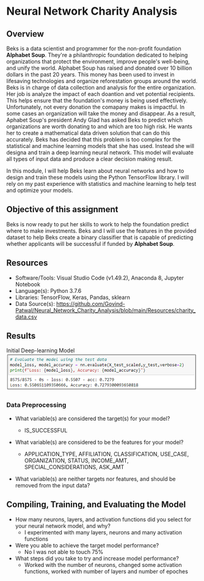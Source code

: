 # Neural Network Charity Analysis

## Overview

Beks is a data scientist and programmer for the non-profit foundation **Alphabet Soup**. They're a philanthropic foundation dedicated to helping organizations that protect the environment, improve people's well-being, and unify the world. Alphabet Soup has raised and donated over 10 billion dollars in the past 20 years. This money has been used to invest in lifesaving technologies and organize reforestation groups around the world. Beks is in charge of data collection and analysis for the entire organization. Her job is analyze the impact of each doantion and vet potential recipients. This helps ensure that the  foundation's money is being used effectively. Unfortunately, not every donation the comapany makes is impactful. In some cases an organization will take the money and disappear. As a result, Aphabet Soup's president Andy Glad has asked Beks to predict which organizations are worth donating to and which are too high risk. He wants her to create a mathematical data driven solution that can do this accurately. Beks has decided that this problem is too complex for the statistical and machine learning models that she has used. Instead she will designa and train a deep learning neural network. This model will evaluate all types of input data and produce a clear decision making result. 

In this module, I will help Beks learn about neural networks and how to design and train these models using the Python TensorFlow library. I will rely on my past experience with statistics and machine learning to help test and optimize your models.

## Objective of this assignment
Beks is now ready to put her skills to work to help the foundation predict where to make investments. Beks and I will use the features in the provided dataset to help Beks create a binary classifier that is capable of predicting whether applicants will be successful if funded by **Alphabet Soup**.

## Resources
* Software/Tools: Visual Studio Code (v1.49.2), Anaconda 8, Jupyter Notebook
* Language(s): Python 3.7.6
* Libraries: TensorFlow, Keras, Pandas, sklearn
* Data Source(s): https://github.com/Govind-Patwal/Neural_Network_Charity_Analysis/blob/main/Resources/charity_data.csv

## Results

Initial Deep-learning Model
![](Resources/Deliverable2.png)

### Data Preprocessing
* What variable(s) are considered the target(s) for your model?
    * IS_SUCCESSFUL
* What variable(s) are considered to be the features for your model?
    * APPLICATION_TYPE, AFFILIATION, CLASSIFICATION, USE_CASE, ORGANIZATION, STATUS, INCOME_AMT, SPECIAL_CONSIDERATIONS, ASK_AMT 

* What variable(s) are neither targets nor features, and should be removed from the input data?

## Compiling, Training, and Evaluating the Model
* How many neurons, layers, and activation functions did you select for your neural network model, and why?
    * I experimented with many layers, neurons and many activation functions
* Were you able to achieve the target model performance?
    * No I was not able to touch 75%
* What steps did you take to try and increase model performance?
    * Worked with the number of neurons, changed some activation functions, worked with number of layers and number of epoches
